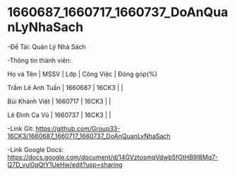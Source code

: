 # 1660687_1660717_1660737_DoAnQuanLyNhaSach
-Đề Tài: Quản Lý Nhà Sách




-Thông tin thành viên:

  Họ và Tên        | MSSV    | Lớp    | Công Việc | Đóng góp(%)
  
  Trầm Lê Anh Tuấn | 1660687 | 16CK3  |           |
  
  Bùi Khánh Việt   | 1660717 | 16CK3  |           |
  
  Lê Đình Ca Vũ    | 1660737 | 16CK3  |           |
  
-Link Git: https://github.com/Group33-16CK3/1660687_1660717_1660737_DoAnQuanLyNhaSach

-Link Google Docs: https://docs.google.com/document/d/14GVztosmqVdwb5fGtHB9l8Mq7-Q7D_yul0qQtY1UeHw/edit?usp=sharing
